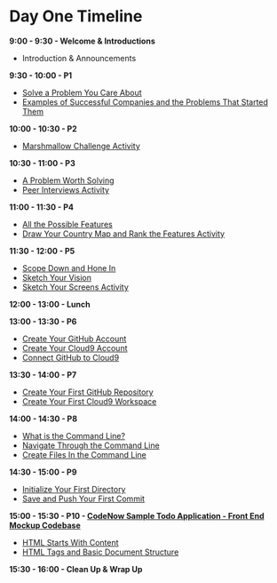 # Day One Timeline
**9:00 - 9:30 - Welcome & Introductions**
  * Introduction & Announcements

**9:30 - 10:00 - P1**
  * [Solve a Problem You Care About](/product_development/solve_a_problem_you_care_about.md "Solve a Problem You Care About")
  * [Examples of Successful Companies and the Problems That Started Them](/product_development/examples_of_companies_and_the_problems_that_started_them.md "Examples of Successful Companies and the Problems That Started Them")

**10:00 - 10:30 - P2**
  * [Marshmallow Challenge Activity](/product_development/marshmallow_challenge_activity.md "Marshmallow Challenge Activity")

**10:30 - 11:00 - P3**
  * [A Problem Worth Solving](/product_development/a_problem_worth_solving.md "A Problem Worth Solving")
  * [Peer Interviews Activity](/product_development/peer_interviews_activity.md "Peer Interviews Activity")

**11:00 - 11:30 - P4**
  * [All the Possible Features](/product_development/all_the_possible_features.md "All the Possible Features")
  * [Draw Your Country Map and Rank the Features Activity](/product_development/draw_your_country_map_and_rank_the_features_activity.md "Draw Your Country Map and Rank the Features Activity")

**11:30 - 12:00 - P5**
  * [Scope Down and Hone In](/product_development/scope_down_and_hone_in.md "Scope Down and Hone In")
  * [Sketch Your Vision](/product_development/sketch_your_vision.md "Sketch Your Vision")
  * [Sketch Your Screens Activity](/product_development/sketch_your_screens_activity.md "Sketch Your Screens Activity")

**12:00 - 13:00 - Lunch**

**13:00 - 13:30 - P6**
  * [Create Your GitHub Account](https://public.3.basecamp.com/p/Tnu9rGa3snBHYh45rrpsUGbF "Create Your GitHub Account")
  * [Create Your Cloud9 Account](https://public.3.basecamp.com/p/M3JCNM9Zok2UzDZhVGfs2bYH "Create Your Cloud9 Account")
  * [Connect GitHub to Cloud9](https://public.3.basecamp.com/p/bxEX5vz6goaywUhTi9NdtsoA "Connect GitHub to Cloud9")

**13:30 - 14:00 - P7**
  * [Create Your First GitHub Repository](/workspace_and_account_setup/create_your_first_github_repository.md "Create Your First GitHub Repository")
  * [Create Your First Cloud9 Workspace](/workspace_and_account_setup/create_your_first_cloud9_workspace.md "Create Your First Cloud9 Workspace")

**14:00 - 14:30 - P8**
  * [What is the Command Line?](/the_command_line_git_and_github/what_is_the_command_line.md "What is the Command Line?")
  * [Navigate Through the Command Line](/the_command_line_git_and_github/navigate_through_the_command_line.md "Navigate Through the Command Line")
  * [Create Files In the Command Line](/the_command_line_git_and_github/create_files_in_the_command_line.md "Create Files In the Command Line")

**14:30 - 15:00 - P9**
  * [Initialize Your First Directory](/the_command_line_git_and_github/initialize_your_first_directory.md "Initialize Your First Directory")
  * [Save and Push Your First Commit](/the_command_line_git_and_github/save_and_push_your_first_commit.md "Save and Push Your First Commit")

**15:00 - 15:30 - P10 - [CodeNow Sample Todo Application - Front End Mockup Codebase](https://github.com/CodeNowOrg/todo_app_mockup "CodeNow Sample Todo Application - Front End Mockup Codebase")**
  * [HTML Starts With Content](/front_end_development/html_starts_with_content.md "HTML Starts With Content")
  * [HTML Tags and Basic Document Structure](/front_end_development/html_tags_and_basic_document_structure.md "HTML Tags and Basic Document Structure")

**15:30 - 16:00 - Clean Up & Wrap Up**
